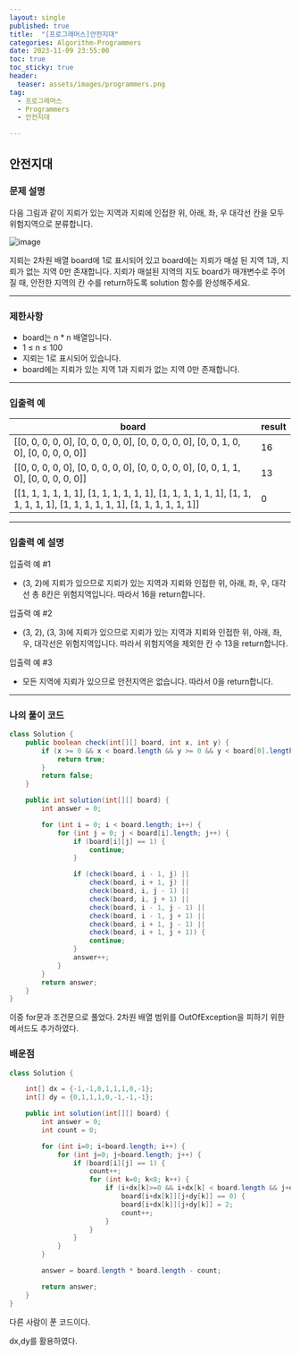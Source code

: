 ```yaml
---
layout: single
published: true
title:  "[프로그래머스]안전지대"
categories: Algorithm-Programmers
date: 2023-11-09 23:55:00
toc: true
toc_sticky: true
header:
  teaser: assets/images/programmers.png
tag:   
  - 프로그래머스
  - Programmers
  - 안전지대

---
```


## 안전지대

### 문제 설명

다음 그림과 같이 지뢰가 있는 지역과 지뢰에 인접한 위, 아래, 좌, 우 대각선 칸을 모두 위험지역으로 분류합니다.

![image](https://github.com/BaxDailyGit/BaxDailyGit/assets/99312529/f7df7a0b-9a49-45fa-b034-e8c03f3ad1eb)

지뢰는 2차원 배열 board에 1로 표시되어 있고 board에는 지뢰가 매설 된 지역 1과, 지뢰가 없는 지역 0만 존재합니다.
지뢰가 매설된 지역의 지도 board가 매개변수로 주어질 때, 안전한 지역의 칸 수를 return하도록 solution 함수를 완성해주세요.

----------------

### 제한사항

* board는 n * n 배열입니다.
* 1 ≤ n ≤ 100
* 지뢰는 1로 표시되어 있습니다.
* board에는 지뢰가 있는 지역 1과 지뢰가 없는 지역 0만 존재합니다.
----------------

### 입출력 예

|board|	result|
|---|---|
|[[0, 0, 0, 0, 0], [0, 0, 0, 0, 0], [0, 0, 0, 0, 0], [0, 0, 1, 0, 0], [0, 0, 0, 0, 0]]|	16|
|[[0, 0, 0, 0, 0], [0, 0, 0, 0, 0], [0, 0, 0, 0, 0], [0, 0, 1, 1, 0], [0, 0, 0, 0, 0]]|	13|
|[[1, 1, 1, 1, 1, 1], [1, 1, 1, 1, 1, 1], [1, 1, 1, 1, 1, 1], [1, 1, 1, 1, 1, 1], [1, 1, 1, 1, 1, 1], [1, 1, 1, 1, 1, 1]]|	0|

----------------

### 입출력 예 설명

입출력 예 #1  

* (3, 2)에 지뢰가 있으므로 지뢰가 있는 지역과 지뢰와 인접한 위, 아래, 좌, 우, 대각선 총 8칸은 위험지역입니다. 따라서 16을 return합니다.
  

입출력 예 #2  

* (3, 2), (3, 3)에 지뢰가 있으므로 지뢰가 있는 지역과 지뢰와 인접한 위, 아래, 좌, 우, 대각선은 위험지역입니다. 따라서 위험지역을 제외한 칸 수 13을 return합니다.  
  
  
입출력 예 #3

* 모든 지역에 지뢰가 있으므로 안전지역은 없습니다. 따라서 0을 return합니다.

  


  
  

  

  

  

----------------

### 나의 풀이 코드

```java
class Solution {
    public boolean check(int[][] board, int x, int y) {
        if (x >= 0 && x < board.length && y >= 0 && y < board[0].length && board[x][y] == 1) {
            return true; 
        }
        return false;
    }

    public int solution(int[][] board) {
        int answer = 0;

        for (int i = 0; i < board.length; i++) {
            for (int j = 0; j < board[i].length; j++) {
                if (board[i][j] == 1) {
                    continue; 
                }

                if (check(board, i - 1, j) ||
                    check(board, i + 1, j) ||
                    check(board, i, j - 1) ||
                    check(board, i, j + 1) ||
                    check(board, i - 1, j - 1) ||
                    check(board, i - 1, j + 1) ||
                    check(board, i + 1, j - 1) ||
                    check(board, i + 1, j + 1)) {
                    continue; 
                }
                answer++; 
            }
        }
        return answer;
    }
}

```
이중 for문과 조건문으로 풀었다. 2차원 배열 범위를 OutOfException을 피하기 위한 메서드도 추가하였다.


### 배운점


```java
class Solution {

    int[] dx = {-1,-1,0,1,1,1,0,-1};
    int[] dy = {0,1,1,1,0,-1,-1,-1};

    public int solution(int[][] board) {
        int answer = 0;
        int count = 0;

        for (int i=0; i<board.length; i++) {
            for (int j=0; j<board.length; j++) {
                if (board[i][j] == 1) {
                    count++;
                    for (int k=0; k<8; k++) {
                        if (i+dx[k]>=0 && i+dx[k] < board.length && j+dy[k]>=0 && j+dy[k] < board.length && 
                            board[i+dx[k]][j+dy[k]] == 0) {
                            board[i+dx[k]][j+dy[k]] = 2;
                            count++;
                        }
                    }
                }
            }
        }

        answer = board.length * board.length - count;

        return answer;
    }
}
```

다른 사람이 푼 코드이다. 

dx,dy를 활용하였다.